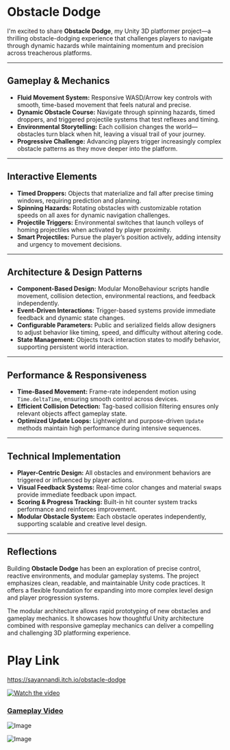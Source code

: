 # Obstacle Dodge

I'm excited to share **Obstacle Dodge**, my Unity 3D platformer project—a thrilling obstacle-dodging experience that challenges players to navigate through dynamic hazards while maintaining momentum and precision across treacherous platforms.

---

## Gameplay & Mechanics

- **Fluid Movement System:** Responsive WASD/Arrow key controls with smooth, time-based movement that feels natural and precise.
- **Dynamic Obstacle Course:** Navigate through spinning hazards, timed droppers, and triggered projectile systems that test reflexes and timing.
- **Environmental Storytelling:** Each collision changes the world—obstacles turn black when hit, leaving a visual trail of your journey.
- **Progressive Challenge:** Advancing players trigger increasingly complex obstacle patterns as they move deeper into the platform.

---

## Interactive Elements

- **Timed Droppers:** Objects that materialize and fall after precise timing windows, requiring prediction and planning.
- **Spinning Hazards:** Rotating obstacles with customizable rotation speeds on all axes for dynamic navigation challenges.
- **Projectile Triggers:** Environmental switches that launch volleys of homing projectiles when activated by player proximity.
- **Smart Projectiles:** Pursue the player’s position actively, adding intensity and urgency to movement decisions.

---

## Architecture & Design Patterns

- **Component-Based Design:** Modular MonoBehaviour scripts handle movement, collision detection, environmental reactions, and feedback independently.
- **Event-Driven Interactions:** Trigger-based systems provide immediate feedback and dynamic state changes.
- **Configurable Parameters:** Public and serialized fields allow designers to adjust behavior like timing, speed, and difficulty without altering code.
- **State Management:** Objects track interaction states to modify behavior, supporting persistent world interaction.

---

## Performance & Responsiveness

- **Time-Based Movement:** Frame-rate independent motion using `Time.deltaTime`, ensuring smooth control across devices.
- **Efficient Collision Detection:** Tag-based collision filtering ensures only relevant objects affect gameplay state.
- **Optimized Update Loops:** Lightweight and purpose-driven `Update` methods maintain high performance during intensive sequences.

---

## Technical Implementation

- **Player-Centric Design:** All obstacles and environment behaviors are triggered or influenced by player actions.
- **Visual Feedback Systems:** Real-time color changes and material swaps provide immediate feedback upon impact.
- **Scoring & Progress Tracking:** Built-in hit counter system tracks performance and reinforces improvement.
- **Modular Obstacle System:** Each obstacle operates independently, supporting scalable and creative level design.

---

## Reflections

Building **Obstacle Dodge** has been an exploration of precise control, reactive environments, and modular gameplay systems. The project emphasizes clean, readable, and maintainable Unity code practices. It offers a flexible foundation for expanding into more complex level design and player progression systems.

The modular architecture allows rapid prototyping of new obstacles and gameplay mechanics. It showcases how thoughtful Unity architecture combined with responsive gameplay mechanics can deliver a compelling and challenging 3D platforming experience.

# Play Link
https://sayannandi.itch.io/obstacle-dodge

[![Watch the video](https://img.youtube.com/vi/G06tTVnXheY/maxresdefault.jpg)](https://youtu.be/G06tTVnXheY)
### [Gameplay Video](https://youtu.be/G06tTVnXheY)

![Image](https://github.com/user-attachments/assets/030c9974-0697-4391-a6c6-1f5d04804633)

![Image](https://github.com/user-attachments/assets/7a1f0117-f062-497e-b868-d3548f53be5c)
